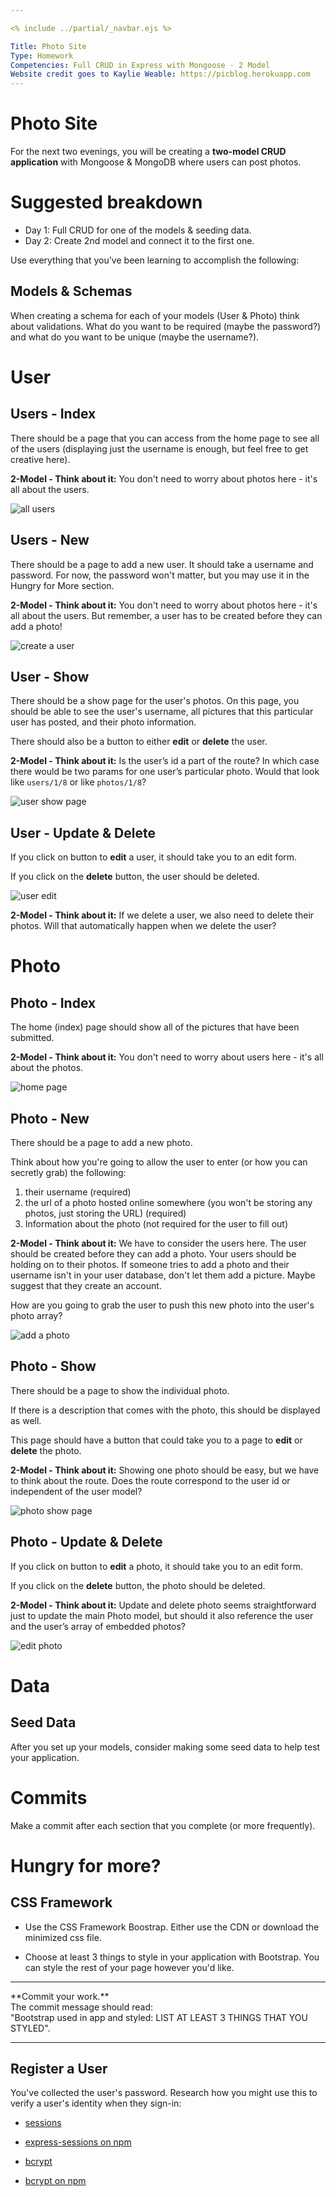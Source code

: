 ```yaml
---

<% include ../partial/_navbar.ejs %>

Title: Photo Site 
Type: Homework 
Competencies: Full CRUD in Express with Mongoose - 2 Model 
Website credit goes to Kaylie Weable: https://picblog.herokuapp.com
---
```


# Photo Site

For the next two evenings, you will be creating a **two-model CRUD application** with Mongoose & MongoDB where users can post photos.

# Suggested breakdown

- Day 1: Full CRUD for one of the models & seeding data.
- Day 2: Create 2nd model and connect it to the first one.

Use everything that you've been learning to accomplish the following:

## Models & Schemas

When creating a schema for each of your models (User & Photo) think about validations. What do you want to be required (maybe the password?) and what do you want to be unique (maybe the username?).

# User

## Users - Index

There should be a page that you can access from the home page to see all of the users (displaying just the username is enough, but feel free to get creative here).

**2-Model - Think about it:**
You don't need to worry about photos here - it's all about the users.

![all users](https://i.imgur.com/L34LDBm.png)

## Users - New

There should be a page to add a new user. It should take a username and password. For now, the password won't matter, but you may use it in the Hungry for More section.

**2-Model - Think about it:**
You don't need to worry about photos here - it's all about the users. But remember, a user has to be created before they can add a photo!

![create a user](https://i.imgur.com/PZsvffO.png)

## User - Show

There should be a show page for the user's photos. On this page, you should be able to see the user's username, all pictures that this particular user has posted, and their photo information.

There should also be a button to either **edit** or **delete** the user.

**2-Model - Think about it:**
Is the user’s id a part of the route? In which case there would be two params for one user’s particular photo. Would that look like `users/1/8` or like `photos/1/8`?

![user show page](https://i.imgur.com/eLTvBnI.png)

## User - Update & Delete
If you click on button to **edit** a user, it should take you to an edit form.

If you click on the **delete** button, the user should be deleted.

![user edit](https://i.imgur.com/sphNXrr.png)

**2-Model - Think about it:**
If we delete a user, we also need to delete their photos. Will that automatically happen when we delete the user?

# Photo

## Photo - Index

The home (index) page should show all of the pictures that have been submitted.

**2-Model - Think about it:**
You don't need to worry about users here - it's all about the photos.

![home page](https://i.imgur.com/fJE4RSG.png)

## Photo - New

There should be a page to add a new photo.

Think about how you're going to allow the user to enter (or how you can secretly grab) the following:

1. their username (required)
2. the url of a photo hosted online somewhere (you won't be storing any photos, just storing the URL) (required)
3. Information about the photo (not required for the user to fill out)

**2-Model - Think about it:**
We have to consider the users here. The user should be created before they can add a photo. Your users should be holding on to their photos. If someone tries to add a photo and their username isn't in your user database, don't let them add a picture. Maybe suggest that they create an account.

How are you going to grab the user to push this new photo into the user's photo array?

![add a photo](https://i.imgur.com/P5vm77x.png)

## Photo - Show

There should be a page to show the individual photo.

If there is a description that comes with the photo, this should be displayed as well.

This page should have a button that could take you to a page to **edit** or **delete** the photo.

**2-Model - Think about it:**
Showing one photo should be easy, but we have to think about the route. Does the route correspond to the user id or independent of the user model?

![photo show page](https://i.imgur.com/EbtzZJe.png)

## Photo - Update & Delete
If you click on button to **edit** a photo, it should take you to an edit form.

If you click on the **delete** button, the photo should be deleted.

**2-Model - Think about it:**
Update and delete photo seems straightforward just to update the main Photo model, but should it also reference the user and the user’s array of embedded photos?

![edit photo](https://i.imgur.com/1IiROmh.png)

# Data

## Seed Data

After you set up your models, consider making some seed data to help test your application.

# Commits
Make a commit after each section that you complete (or more frequently).

# Hungry for more?

## CSS Framework

- Use the CSS Framework Boostrap. Either use the CDN or download the minimized css file.

- Choose at least 3 things to style in your application with Bootstrap. You can style the rest of your page however you'd like.

<hr>
**Commit your work.** <br>
The commit message should read: <br>
"Bootstrap used in app and styled: LIST AT LEAST 3 THINGS THAT YOU STYLED".
<hr>

## Register a User

You've collected the user's password. Research how you might use this to verify a user's identity when they sign-in:

- [sessions](https://stormpath.com/blog/everything-you-ever-wanted-to-know-about-node-dot-js-sessions)

- [express-sessions on npm](https://www.npmjs.com/package/express-sessions)

- [bcrypt](https://codahale.com/how-to-safely-store-a-password/)

- [bcrypt on npm](https://www.npmjs.com/package/bcrypt)
